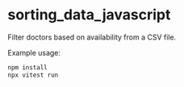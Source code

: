 # sorting_data_javascript

Filter doctors based on availability from a CSV file.

Example usage:

```bash
npm install
npx vitest run
```

